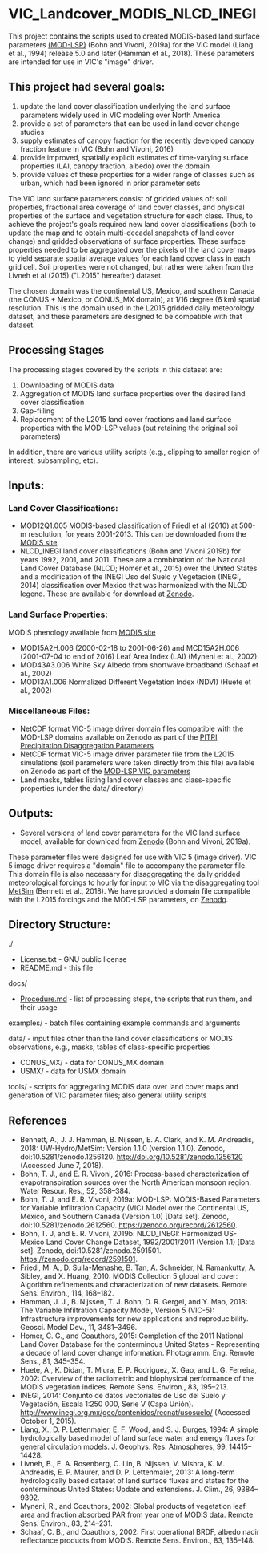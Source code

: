 # VIC_Landcover_MODIS_NLCD_INEGI

This project contains the scripts used to created MODIS-based land surface parameters [(MOD-LSP)](https://zenodo.org/record/2612560) (Bohn and Vivoni, 2019a) for the VIC model (Liang et al., 1994) release 5.0 and later (Hamman et al., 2018). These parameters are intended for use in VIC's "image" driver.

## This project had several goals:
1. update the land cover classification underlying the land surface parameters widely used in VIC modeling over North America
2. provide a set of parameters that can be used in land cover change studies
3. supply estimates of canopy fraction for the recently developed canopy fraction feature in VIC (Bohn and Vivoni, 2016)
4. provide improved, spatially explicit estimates of time-varying surface properties (LAI, canopy fraction, albedo) over the domain
5. provide values of these properties for a wider range of classes such as urban, which had been ignored in prior parameter sets

The VIC land surface parameters consist of gridded values of: soil properties, fractional area coverage of land cover classes, and physical properties of the surface and vegetation structure for each class. Thus, to achieve the project's goals required new land cover classifications (both to update the map and to obtain multi-decadal snapshots of land cover change) and gridded observations of surface properties. These surface properties needed to be aggregated over the pixels of the land cover maps to yield separate spatial average values for each land cover class in each grid cell. Soil properties were not changed, but rather were taken from the Livneh et al (2015) ("L2015" hereafter) dataset.

The chosen domain was the continental US, Mexico, and southern Canada (the CONUS + Mexico, or CONUS_MX domain), at 1/16 degree (6 km) spatial resolution. This is the domain used in the L2015 gridded daily meteorology dataset, and these parameters are designed to be compatible with that dataset.

## Processing Stages
The processing stages covered by the scripts in this dataset are:
1. Downloading of MODIS data
2. Aggregation of MODIS land surface properties over the desired land cover classification
3. Gap-filling
4. Replacement of the L2015 land cover fractions and land surface properties with the MOD-LSP values (but retaining the original soil parameters)

In addition, there are various utility scripts (e.g., clipping to smaller region of interest, subsampling, etc).

## Inputs:
### Land Cover Classifications:
 - MOD12Q1.005 MODIS-based classification of Friedl et al (2010) at 500-m resolution, for years 2001-2013.  This can be downloaded from the [MODIS site](https://lpdaac.usgs.gov/dataset_discovery/modis).
 - NLCD_INEGI land cover classifications (Bohn and Vivoni 2019b) for years 1992, 2001, and 2011. These are a combination of the National Land Cover Database (NLCD; Homer et al., 2015) over the United States and a modification of the INEGI Uso del Suelo y Vegetacion (INEGI, 2014) classification over Mexico that was harmonized with the NLCD legend. These are available for download at [Zenodo](https://zenodo.org/record/2591501).

### Land Surface Properties:
MODIS phenology available from [MODIS site](https://lpdaac.usgs.gov/dataset_discovery/modis)
 - MOD15A2H.006 (2000-02-18 to 2001-06-26) and MCD15A2H.006 (2001-07-04 to end of 2016) Leaf Area Index (LAI) (Myneni et al., 2002)
 - MOD43A3.006 White Sky Albedo from shortwave broadband (Schaaf et al., 2002)
 - MOD13A1.006 Normalized Different Vegetation Index (NDVI) (Huete et al., 2002)

### Miscellaneous Files:
 - NetCDF format VIC-5 image driver domain files compatible with the MOD-LSP domains available on Zenodo as part of the [PITRI Precipitation Disaggregation Parameters](https://zenodo.org/record/2564019)
 - NetCDF format VIC-5 image driver parameter file from the L2015 simulations (soil parameters were taken directly from this file) available on Zenodo as part of the [MOD-LSP VIC parameters](https://zenodo.org/record/2559631)
 - Land masks, tables listing land cover classes and class-specific properties (under the data/ directory)

## Outputs:
 - Several versions of land cover parameters for the VIC land surface model, available for download from [Zenodo](https://zenodo.org/record/2612560) (Bohn and Vivoni, 2019a).

These parameter files were designed for use with VIC 5 (image driver). VIC 5 image driver requires a "domain" file to accompany the parameter file. This domain file is also necessary for disaggregating the daily gridded meteorological forcings to hourly for input to VIC via the disaggregating tool [MetSim](https://github.com/UW-Hydro/MetSim) (Bennett et al., 2018).  We have provided a domain file compatible with the L2015 forcings and the MOD-LSP parameters, on [Zenodo](https://zenodo.org/record/2564019).


## Directory Structure:

./
 - License.txt - GNU public license
 - README.md - this file

docs/
 - [Procedure.md](./docs/Procedure.md) - list of processing steps, the scripts that run them, and their usage

examples/ - batch files containing example commands and arguments

data/ - input files other than the land cover classifications or MODIS observations, e.g., masks, tables of class-specific properties
 - CONUS_MX/ - data for CONUS_MX domain
 - USMX/ - data for USMX domain

tools/ - scripts for aggregating MODIS data over land cover maps and generation of VIC parameter files; also general utility scripts

## References
 - Bennett, A., J. J. Hamman, B. Nijssen, E. A. Clark, and K. M. Andreadis, 2018: UW-Hydro/MetSim: Version 1.1.0 (version 1.1.0). Zenodo, doi:10.5281/zenodo.1256120. http://doi.org/10.5281/zenodo.1256120 (Accessed June 7, 2018).
 - Bohn, T. J., and E. R. Vivoni, 2016: Process-based characterization of evapotranspiration sources over the North American monsoon region. Water Resour. Res., 52, 358–384.
 - Bohn, T. J, and E. R. Vivoni, 2019a: MOD-LSP: MODIS-Based Parameters for Variable Infiltration Capacity (VIC) Model over the Continental US, Mexico, and Southern Canada (Version 1.0) [Data set]. Zenodo, doi:10.5281/zenodo.2612560. https://zenodo.org/record/2612560.
 - Bohn, T. J, and E. R. Vivoni, 2019b: NLCD_INEGI: Harmonized US-Mexico Land Cover Change Dataset, 1992/2001/2011 (Version 1.1) [Data set]. Zenodo, doi:10.5281/zenodo.2591501. https://zenodo.org/record/2591501.
 - Friedl, M. A., D. Sulla-Menashe, B. Tan, A. Schneider, N. Ramankutty, A. Sibley, and X. Huang, 2010: MODIS Collection 5 global land cover: Algorithm refinements and characterization of new datasets. Remote Sens. Environ., 114, 168–182.
 - Hamman, J. J., B. Nijssen, T. J. Bohn, D. R. Gergel, and Y. Mao, 2018: The Variable Infiltration Capacity Model, Version 5 (VIC-5): Infrastructure improvements for new applications and reproducibility. Geosci. Model Dev., 11, 3481–3496.
 - Homer, C. G., and Coauthors, 2015: Completion of the 2011 National Land Cover Database for the conterminous United States - Representing a decade of land cover change information. Photogramm. Eng. Remote Sens., 81, 345–354.
 - Huete, A., K. Didan, T. Miura, E. P. Rodriguez, X. Gao, and L. G. Ferreira, 2002: Overview of the radiometric and biophysical performance of the MODIS vegetation indices. Remote Sens. Environ., 83, 195–213.
 - INEGI, 2014: Conjunto de datos vectoriales de Uso del Suelo y Vegetación, Escala 1:250 000, Serie V (Capa Unión). http://www.inegi.org.mx/geo/contenidos/recnat/usosuelo/ (Accessed October 1, 2015).
 - Liang, X., D. P. Lettenmaier, E. F. Wood, and S. J. Burges, 1994: A simple hydrologically based model of land surface water and energy fluxes for general circulation models. J. Geophys. Res. Atmospheres, 99, 14415–14428.
 - Livneh, B., E. A. Rosenberg, C. Lin, B. Nijssen, V. Mishra, K. M. Andreadis, E. P. Maurer, and D. P. Lettenmaier, 2013: A long-term hydrologically based dataset of land surface fluxes and states for the conterminous United States: Update and extensions. J. Clim., 26, 9384–9392.
 - Myneni, R., and Coauthors, 2002: Global products of vegetation leaf area and fraction absorbed PAR from year one of MODIS data. Remote Sens. Environ., 83, 214–231.
 - Schaaf, C. B., and Coauthors, 2002: First operational BRDF, albedo nadir reflectance products from MODIS. Remote Sens. Environ., 83, 135–148.
